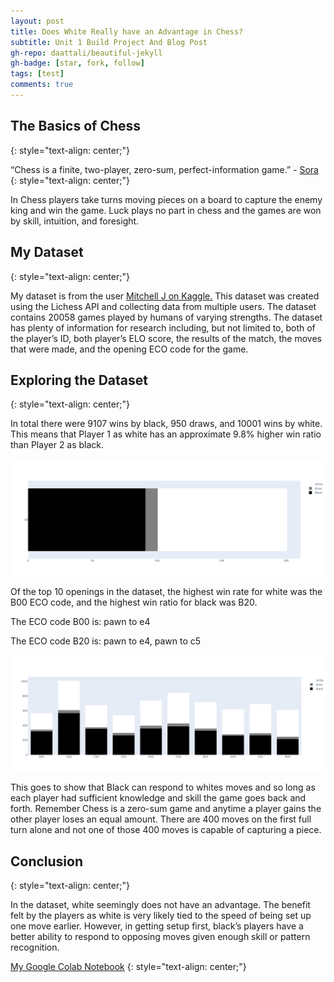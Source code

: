 ```yaml
---
layout: post
title: Does White Really have an Advantage in Chess?
subtitle: Unit 1 Build Project And Blog Post
gh-repo: daattali/beautiful-jekyll
gh-badge: [star, fork, follow]
tags: [test]
comments: true
---
```


## The Basics of Chess
{: style="text-align: center;"}

“Chess is a finite, two-player, zero-sum, perfect-information game.” - [Sora](https://www.springfieldspringfield.co.uk/view_episode_scripts.php?tv-show=no-game-no-life-2014&episode=s01e01)
{: style="text-align: center;"}

In Chess players take turns moving pieces on a board to capture the enemy king and win the game. Luck plays no part in chess and the games are won by skill, intuition, and foresight.

## My Dataset
{: style="text-align: center;"}

My dataset is from the user [Mitchell J on Kaggle.](https://www.kaggle.com/datasnaek/chess) This dataset was created using the Lichess API and collecting data from multiple users. The dataset contains 20058 games played by humans of varying strengths. The dataset has plenty of information for research including, but not limited to, both of the player’s ID, both player’s ELO score, the results of the match, the moves that were made, and the opening ECO code for the game.

## Exploring the Dataset
{: style="text-align: center;"}

In total there were 9107 wins by black, 950 draws, and 10001 wins by white. This means that Player 1 as white has an approximate 9.8% higher win ratio than Player 2 as black.

![all](/img/all.png)

Of the top 10 openings in the dataset, the highest win rate for white was the B00 ECO code, and the highest win ratio for black was B20.

The ECO code B00 is: pawn to e4

The ECO code B20 is: pawn to e4, pawn to c5

![top10eco](/img/top10eco.png)

This goes to show that Black can respond to whites moves and so long as each player had sufficient knowledge and skill the game goes back and forth. Remember Chess is a zero-sum game and anytime a player gains the other player loses an equal amount. There are 400 moves on the first full turn alone and not one of those 400 moves is capable of capturing a piece.

## Conclusion
{: style="text-align: center;"}

In the dataset, white seemingly does not have an advantage. The benefit felt by the players as white is very likely tied to the speed of being set up one move earlier. However, in getting setup first, black’s players have a better ability to respond to opposing moves given enough skill or pattern recognition.

[My Google Colab Notebook](https://colab.research.google.com/drive/158exZSw5ZTbXQSZ2tpjWIwWDIqkx3mmy)
{: style="text-align: center;"}
